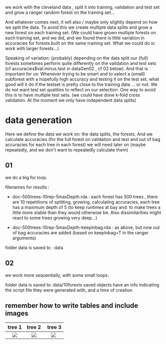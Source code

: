 we work with the cleveland data , split it into training, validation and test set and grow a ranger random forest on the training set...

And whatever comes next, it will also / maybe only slightly depend on how we split the data. To avoid this we create multiple data splits and grow a new forest on each training set. (We could have grown multiple forests on each training set, and we did, and we found there is little variation in accuracies for forests built on the same training set. What we could do is: work with larger forests...)

Speaking of variation: (probably) depending on the data split our (full) forests sometimes perform quite differently on the validation and test sets (cf accuracies$val.minus.test in dataGen02 , cf 02 below). And that is important for us: Whenever trying to be smart and to select a (small) subforest with a hopefully high accuracy and testing it on the test set, what good will it do if the testset is pretty close to the training data ... or not. We do not want test set qualities to reflect on our selection. One way to avoid this is to have multiple test sets. (we could have done k-fold cross validation. At the moment we only have independent data splits)

# data generation

Here we define the data we work on: the data splits, the forests. And we calculate accuracies (for the full forest on validation and test and out of bag accuracies for each tree in each forest) we will need later on (maybe repeatedly, and we don't want to repeatedly calculate them)

## 01

we do a big for loop.

filenames for results : 
* doc-500trees-10rep-5maxDepth.rda : each forest has 500 trees , there are 10 repetitions of splitting, growing, calculating accuracies, each tree has a maximum depth of 5 (to keep runtimes at bay and: to make trees a little more stable than they would otherwise be. Also dissimilarities might react to some trees growing very deep...)

* doc-500trees-10rep-5maxDepth-keepInbag.rda : as above, but now out of bag accuracies are added (based on keepInbag=T in the ranger arguments)

folder data is saved to : data

## 02

we work more sequentially, with some small loops.

folder data is saved to: data/10forests
saved objects have an info indicating the script file they were generated with, and a time of creation

## remember how to write tables and include images

tree 1 | tree 2 | tree 3
:---:|:---:|:---:
![](tree1.svg)  | ![](tree1.svg) | ![](tree1.svg)
